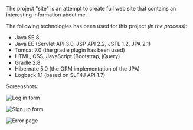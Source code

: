 The project "site" is an attempt to create full web site that contains an interesting information about me.

The following technologies has been used for this project *(in the process)*:

   * Java SE 8
   * Java EE (Servlet API 3.0, JSP API 2.2, JSTL 1.2, JPA 2.1)
   * Tomcat 7.0 (the gradle plugin has been used)
   * HTML, CSS, JavaScript (Bootstrap, jQuery)
   * Gradle 2.8
   * Hibernate 5.0 (the ORM implementation of the JPA)
   * Logback 1.1 (based on SLF4J API 1.7)
   
Screenshots:

![Log in form](http://i.stack.imgur.com/yFVPc.png)

![Sign up form](http://i.stack.imgur.com/CMp5h.png)

![Error page](http://i.stack.imgur.com/IKSt6.png)



